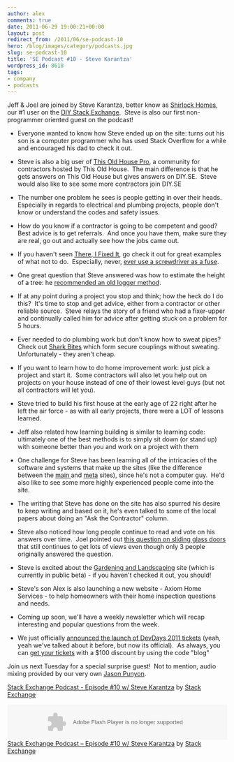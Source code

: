 ```yaml
---
author: alex
comments: true
date: 2011-06-29 19:00:21+00:00
layout: post
redirect_from: /2011/06/se-podcast-10
hero: /blog/images/category/podcasts.jpg
slug: se-podcast-10
title: 'SE Podcast #10 - Steve Karantza'
wordpress_id: 8618
tags:
- company
- podcasts
---
```


Jeff & Joel are joined by Steve Karantza, better know as [Shirlock Homes](http://diy.stackexchange.com/users/386/shirlock-homes), our #1 user on the [DIY Stack Exchange](http://diy.stackexchange.com/).  Steve is also our first non-programmer oriented guest on the podcast!



	
  * Everyone wanted to know how Steve ended up on the site: turns out his son is a computer programmer who has used Stack Overflow for a while and encouraged his dad to check it out.

	
  * Steve is also a big user of [This Old House Pro](http://community.thisoldhouse.com/), a community for contractors hosted by This Old House.  The main difference is that he gets answers on This Old House but gives answers on DIY.SE.  Steve would also like to see some more contractors join DIY.SE

	
  * The number one problem he sees is people getting in over their heads.  Especially in regards to electrical and plumbing projects, people don't know or understand the codes and safety issues.

	
  * How do you know if a contractor is going to be competent and good?  Best advice is to get referrals.  And once you have them, make sure they are real, go out and actually see how the jobs came out.

	
  * If you haven't seen [There, I Fixed It](http://thereifixedit.failblog.org/), go check it out for great examples of what not to do.  Especially, never, [ever use a screwdriver as a fuse](http://thereifixedit.failblog.org/2011/06/24/white-trash-repairs-thanks-flatty/).

	
  * One great question that Steve answered was how to estimate the height of a tree: he [recommended an old logger method](http://diy.stackexchange.com/questions/7100/is-there-an-easy-way-to-measure-the-height-of-a-tree/7110#7110).

	
  * If at any point during a project you stop and think; how the heck do I do this?  It's time to stop and get advice, either from a contractor or other reliable source.  Steve relays the story of a friend who had a fixer-upper and continually called him for advice after getting stuck on a problem for 5 hours.

	
  * Ever needed to do plumbing work but don't know how to sweat pipes?  Check out [Shark Bites](http://www.sharkbite.com/) which form secure couplings without sweating.  Unfortunately - they aren't cheap.

	
  * If you want to learn how to do home improvement work: just pick a project and start it.  Some contractors will also let you help out on projects on your house instead of one of their lowest level guys (but not all contractors will let you).

	
  * Steve tried to build his first house at the early age of 22 right after he left the air force - as with all early projects, there were a LOT of lessons learned.

	
  * Jeff also related how learning building is similar to learning code: ultimately one of the best methods is to simply sit down (or stand up) with someone better than you and work on a project with them

	
  * One challenge for Steve has been learning all of the intricacies of the software and systems that make up the sites (like the difference between the [main ](http://diy.stackexchange.com/)and [meta](http://meta.diy.stackexchange.com/) sites), since he's not a computer guy.  He'd also like to see some more highly experienced people come into the site.

	
  * The writing that Steve has done on the site has also spurred his desire to keep writing and based on it, he's even talked to some of the local papers about doing an "Ask the Contractor" column.

	
  * Steve also noticed how long people continue to read and vote on his answers over time.  Joel pointed out [this question on sliding glass doors ](http://diy.stackexchange.com/questions/1054/what-are-my-options-to-replace-a-sliding-glass-door-screen)that still continues to get lots of views even though only 3 people originally answered the question.

	
  * Steve is excited about the [Gardening and Landscaping](http://gardening.stackexchange.com/) site (which is currently in public beta) - if you haven't checked it out, you should!

	
  * Steve's son Alex is also launching a new website - Axiom Home Services - to help homeowners with their home inspection questions and needs.

	
  * Coming up soon, we'll have a weekly newsletter which will recap interesting and popular questions from the week.

	
  * We just officially [announced the launch of DevDays 2011 tickets](http://blog.stackoverflow.com/2011/06/devdays-is-back/) (yeah, yeah we've talked about it before, but now its official).  As always, you can [get your tickets](http://stackoverflow.eventbrite.com/) with a $100 discount by using the code "blog"


Join us next Tuesday for a special surprise guest!  Not to mention, audio mixing provided by our very own [Jason Punyon](http://stackoverflow.com/users/6212/jason-punyon).

[Stack Exchange Podcast - Episode #10 w/ Steve Karantza](http://soundcloud.com/stack-exchange/stack-exchange-podcast-11) by [Stack Exchange](http://soundcloud.com/stack-exchange)

<p><object width="100%" height="81" classid="clsid:d27cdb6e-ae6d-11cf-96b8-444553540000" codebase="http://download.macromedia.com/pub/shockwave/cabs/flash/swflash.cab#version=6,0,40,0"><param name="allowscriptaccess" value="always" /><param name="src" value="http://player.soundcloud.com/player.swf?url=http%3A%2F%2Fapi.soundcloud.com%2Ftracks%2F18077909" /><embed width="100%" height="81" type="application/x-shockwave-flash" src="http://player.soundcloud.com/player.swf?url=http%3A%2F%2Fapi.soundcloud.com%2Ftracks%2F18077909" allowscriptaccess="always" /></object> <span><a href="http://soundcloud.com/stack-exchange/stack-exchange-podcast-11">Stack Exchange Podcast &#8211; Episode #10 w/ Steve Karantza</a> by <a href="http://soundcloud.com/stack-exchange">Stack Exchange</a></span></p>